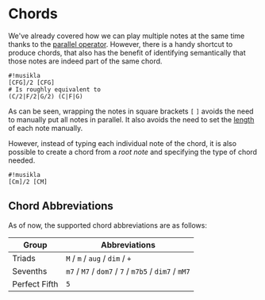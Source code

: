 # Chords
We've already covered how we can play multiple notes at the same time thanks to the [parallel operator](combinators.md#parallel).
However, there is a handy shortcut to produce chords, that also has the benefit of identifying semantically that those notes are indeed part of the same chord.

    #!musikla
    [CFG]/2 [CFG]
    # Is roughly equivalent to
    (C/2|F/2|G/2) (C|F|G)

As can be seen, wrapping the notes in square brackets `[` `]` avoids the need to manually put all notes in parallel. It also avoids the need to set the [length](notes-and-rests.md#note-lengths) of each note manually.

However, instead of typing each individual note of the chord, it is also possible to create a chord from a *root note* and specifying the type of chord needed.

    #!musikla
    [Cm]/2 [CM]

## Chord Abbreviations
As of now, the supported chord abbreviations are as follows:

|     Group     | Abbreviations                                         |
|---------------|-------------------------------------------------------|
| Triads        | `M` / `m` / `aug` / `dim` / `+`                       |
| Sevenths      | `m7` / `M7` / `dom7` / `7` / `m7b5` / `dim7` / `mM7`  |
| Perfect Fifth | `5`                                                   |